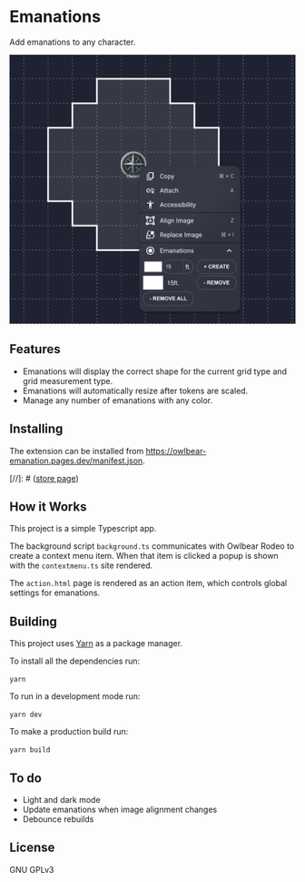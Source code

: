 # Emanations

Add emanations to any character.

![Interface](./docs/header.jpg)

## Features
- Emanations will display the correct shape for the current grid type and grid measurement type.
- Emanations will automatically resize after tokens are scaled.
- Manage any number of emanations with any color.

## Installing

The extension can be installed from https://owlbear-emanation.pages.dev/manifest.json.

[//]: # ([store page](https://extensions.owlbear.rodeo/owlbear-emanation))

## How it Works

This project is a simple Typescript app.

The background script `background.ts` communicates with Owlbear Rodeo to create a context menu item. When that item is clicked a popup is shown with the `contextmenu.ts` site rendered.

The `action.html` page is rendered as an action item, which controls global settings for emanations.

## Building

This project uses [Yarn](https://yarnpkg.com/) as a package manager.

To install all the dependencies run:

`yarn`

To run in a development mode run:

`yarn dev`

To make a production build run:

`yarn build`

## To do
- Light and dark mode
- Update emanations when image alignment changes
- Debounce rebuilds

## License

GNU GPLv3
